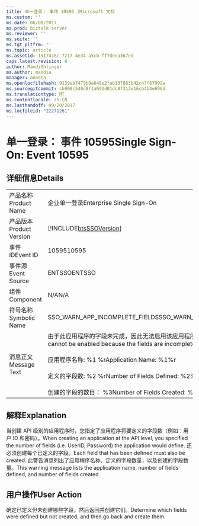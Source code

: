 ```yaml
---
title: 单一登录： 事件 10595 |Microsoft 文档
ms.custom: ''
ms.date: 06/08/2017
ms.prod: biztalk-server
ms.reviewer: ''
ms.suite: ''
ms.tgt_pltfrm: ''
ms.topic: article
ms.assetid: 1517478c-7217-4e34-a5cb-ff7deea367ed
caps.latest.revision: 6
author: MandiOhlinger
ms.author: mandia
manager: anneta
ms.openlocfilehash: 9139eb7479b0a048e2fab197863b42c47f87992a
ms.sourcegitcommit: cb908c540d8f1a692d01dc8f313e16cb4b4e696d
ms.translationtype: MT
ms.contentlocale: zh-CN
ms.lasthandoff: 09/20/2017
ms.locfileid: "22271261"
---
```

# <a name="single-sign-on-event-10595"></a><span data-ttu-id="544e4-102">单一登录： 事件 10595</span><span class="sxs-lookup"><span data-stu-id="544e4-102">Single Sign-On: Event 10595</span></span>
## <a name="details"></a><span data-ttu-id="544e4-103">详细信息</span><span class="sxs-lookup"><span data-stu-id="544e4-103">Details</span></span>  
  
|||  
|-|-|  
|<span data-ttu-id="544e4-104">产品名称</span><span class="sxs-lookup"><span data-stu-id="544e4-104">Product Name</span></span>|<span data-ttu-id="544e4-105">企业单一登录</span><span class="sxs-lookup"><span data-stu-id="544e4-105">Enterprise Single Sign-On</span></span>|  
|<span data-ttu-id="544e4-106">产品版本</span><span class="sxs-lookup"><span data-stu-id="544e4-106">Product Version</span></span>|[!INCLUDE[btsSSOVersion](../includes/btsssoversion-md.md)]|  
|<span data-ttu-id="544e4-107">事件 ID</span><span class="sxs-lookup"><span data-stu-id="544e4-107">Event ID</span></span>|<span data-ttu-id="544e4-108">10595</span><span class="sxs-lookup"><span data-stu-id="544e4-108">10595</span></span>|  
|<span data-ttu-id="544e4-109">事件源</span><span class="sxs-lookup"><span data-stu-id="544e4-109">Event Source</span></span>|<span data-ttu-id="544e4-110">ENTSSO</span><span class="sxs-lookup"><span data-stu-id="544e4-110">ENTSSO</span></span>|  
|<span data-ttu-id="544e4-111">组件</span><span class="sxs-lookup"><span data-stu-id="544e4-111">Component</span></span>|<span data-ttu-id="544e4-112">N/A</span><span class="sxs-lookup"><span data-stu-id="544e4-112">N/A</span></span>|  
|<span data-ttu-id="544e4-113">符号名称</span><span class="sxs-lookup"><span data-stu-id="544e4-113">Symbolic Name</span></span>|<span data-ttu-id="544e4-114">SSO_WARN_APP_INCOMPLETE_FIELDS</span><span class="sxs-lookup"><span data-stu-id="544e4-114">SSO_WARN_APP_INCOMPLETE_FIELDS</span></span>|  
|<span data-ttu-id="544e4-115">消息正文</span><span class="sxs-lookup"><span data-stu-id="544e4-115">Message Text</span></span>|<span data-ttu-id="544e4-116">由于此应用程序的字段未完成，因此无法启用该应用程序。%r</span><span class="sxs-lookup"><span data-stu-id="544e4-116">The application cannot be enabled because the fields are incomplete for this application.%r</span></span><br /><br /> <span data-ttu-id="544e4-117">应用程序名称: %1 %r</span><span class="sxs-lookup"><span data-stu-id="544e4-117">Application Name: %1%r</span></span><br /><br /> <span data-ttu-id="544e4-118">定义的字段数: %2 %r</span><span class="sxs-lookup"><span data-stu-id="544e4-118">Number of Fields Defined: %2%r</span></span><br /><br /> <span data-ttu-id="544e4-119">创建的字段的数目： %3</span><span class="sxs-lookup"><span data-stu-id="544e4-119">Number of Fields Created: %3</span></span>|  
  
## <a name="explanation"></a><span data-ttu-id="544e4-120">解释</span><span class="sxs-lookup"><span data-stu-id="544e4-120">Explanation</span></span>  
 <span data-ttu-id="544e4-121">当创建 API 级别的应用程序时，您指定了应用程序将要定义的字段数（例如：用户 ID 和密码）。</span><span class="sxs-lookup"><span data-stu-id="544e4-121">When creating an application at the API level, you specified the number of fields (i.e. UserID, Password) the application would define.</span></span> <span data-ttu-id="544e4-122">还必须创建每个已定义的字段。</span><span class="sxs-lookup"><span data-stu-id="544e4-122">Each field that has been defined must also be created.</span></span> <span data-ttu-id="544e4-123">此警告消息列出了应用程序名称、定义的字段数量，以及创建的字段数量。</span><span class="sxs-lookup"><span data-stu-id="544e4-123">This warning message lists the application name, number of fields defined, and number of fields created.</span></span>  
  
## <a name="user-action"></a><span data-ttu-id="544e4-124">用户操作</span><span class="sxs-lookup"><span data-stu-id="544e4-124">User Action</span></span>  
 <span data-ttu-id="544e4-125">确定已定义但未创建哪些字段，然后返回并创建它们。</span><span class="sxs-lookup"><span data-stu-id="544e4-125">Determine which fields were defined but not created, and then go back and create them.</span></span>